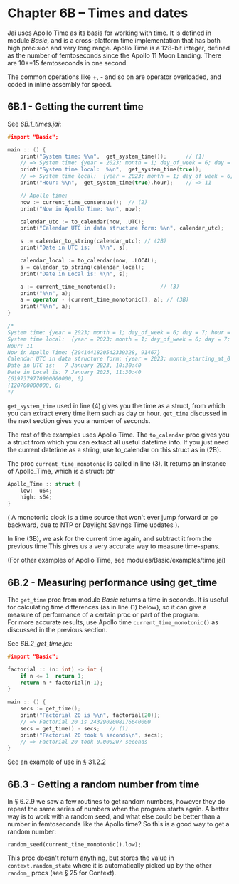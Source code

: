 # Chapter 6B – Times and dates

Jai uses Apollo Time as its basis for working with time. It is defined in module _Basic_, and is a cross-platform time implementation that has both high precision and very long range. Apollo Time is a 128-bit integer, defined as the number of femtoseconds since the Apollo 11 Moon Landing. There are 10**15 femtoseconds in one second.

The common operations like +, - and so on are operator overloaded, and coded in inline assembly for speed.

## 6B.1 - Getting the current time

See *6B.1_times.jai*:
```c++
#import "Basic";

main :: () {
    print("System time: %\n",  get_system_time());      // (1)
    // => System time: {year = 2023; month = 1; day_of_week = 6; day = 7; hour = 10; minute = 11; second = 3; millisecond = 439; }
    print("System time local:  %\n",  get_system_time(true));
    // => System time local:  {year = 2023; month = 1; day_of_week = 6; day = 7; hour = 11; minute = 11; second = 3; millisecond = 439; }
    print("Hour: %\n",  get_system_time(true).hour);    // => 11

    // Apollo time:
    now := current_time_consensus();  // (2)
    print("Now in Apollo Time: %\n", now);

    calendar_utc := to_calendar(now, .UTC);
    print("Calendar UTC in data structure form: %\n", calendar_utc);

    s := calendar_to_string(calendar_utc); // (2B)
    print("Date in UTC is:   %\n", s);

    calendar_local := to_calendar(now, .LOCAL);
    s = calendar_to_string(calendar_local);
    print("Date in Local is: %\n", s);

    a := current_time_monotonic();              // (3)
    print("%\n", a);
    a = operator - (current_time_monotonic(), a); // (3B)
    print("%\n", a);
}

/*
System time: {year = 2023; month = 1; day_of_week = 6; day = 7; hour = 10; minute = 30; second = 40; millisecond = 631; }
System time local:  {year = 2023; month = 1; day_of_week = 6; day = 7; hour = 11; minute = 30; second = 40; millisecond = 631; }
Hour: 11
Now in Apollo Time: {2041441820542339328, 91467}
Calendar UTC in data structure form: {year = 2023; month_starting_at_0 = 0; day_of_month_starting_at_0 = 6; day_of_week_starting_at_0 = 6; hour = 10; minute = 30; second = 40; millisecond = 631; time_zone = UTC; }
Date in UTC is:   7 January 2023, 10:30:40
Date in Local is: 7 January 2023, 11:30:40
{6197379770900000000, 0}
{120700000000, 0}
*/
```
`get_system_time` used in line (4) gives you the time as a struct, from which you can extract every time item such as day or hour.
`get_time` discussed in the next section gives you a number of seconds.

The rest of the examples uses Apollo Time. The `to_calendar` proc gives you a struct from which you can extract all useful datetime info. If you just need the current datetime as a string, use to_calendar on this struct as in (2B).

The proc `current_time_monotonic` is called in line (3). 
It returns an instance of Apollo_Time, which is a struct:  ptr

```c++
Apollo_Time :: struct {
    low:  u64;
    high: s64;
}
```
( A monotonic clock is a time source that won't ever jump forward or go backward, due to NTP or Daylight Savings Time updates ).

In line (3B), we ask for the current time again, and subtract it from the previous time.This gives us a very accurate way to measure time-spans.

(For other examples of Apollo Time, see modules/Basic/examples/time.jai)


## 6B.2 - Measuring performance using get_time
The `get_time` proc from module _Basic_ returns a time in seconds. It is useful for calculating time differences (as in line (1) below), so it can give a measure of performance of a certain proc or part of the program.  
For more accurate results, use Apollo time `current_time_monotonic()` as discussed in the previous section.

See *6B.2_get_time.jai*:
```c++
#import "Basic";

factorial :: (n: int) -> int {
    if n <= 1  return 1;
    return n * factorial(n-1);
}

main :: () {
    secs := get_time();
    print("Factorial 20 is %\n", factorial(20)); 
    // => Factorial 20 is 2432902008176640000
    secs = get_time() - secs;   // (1)
    print("Factorial 20 took % seconds\n", secs);
    // => Factorial 20 took 0.000207 seconds
}
```

See an example of use in § 31.2.2

## 6B.3 - Getting a random number from time
In § 6.2.9 we saw a few routines to get random numbers, however they do repeat the same series of numbers when the program starts again. A better way is to work with a random seed, and what else could be better than a number in femtoseconds like the Apollo time? So this is a good way to get a random number:  

`random_seed(current_time_monotonic().low);`

This proc doesn't return anything, but stores the value in `context.random_state` where it is automatically picked up by the other `random_` procs (see § 25 for Context).

